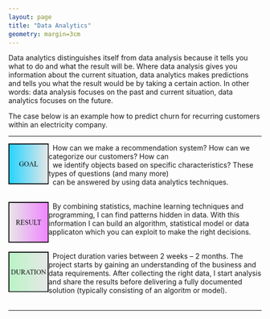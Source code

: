 ```yaml
---
layout: page
title: "Data Analytics"
geometry: margin=3cm
---
```


Data analytics distinguishes itself from data analysis because it tells you what to do and what the result will be. Where data analysis gives you information about the current situation, data analytics makes predictions and tells you what the result would be by taking a certain action. In other words: data analysis focuses on the past and current situation, data analytics focuses on the future.

The case below is an example how to predict churn for recurring customers within an electricity company.

---

<img src="/images/example-goal.png" align="left" width="80px"/> 
&nbsp; How can we make a recommendation system? How can we categorize our customers? How can <br> &nbsp; we identify objects based on specific characteristics? These types of questions (and many more)<br> &nbsp; can be answered by using data analytics techniques.
<br>
<br clear="left"/>

<img src="/images/example-result.png" align="left" width="80px"/> &nbsp; By combining statistics, machine learning techniques and programming, I can find patterns hidden in data. With this information I can build an algorithm, statistical model or data applicaton which you can exploit to make the right decisions. 
<br>
<br clear="left"/>


<img src="/images/example-duration.png" align="left" width="80px"/> &nbsp; Project duration varies between 2 weeks – 2 months. The project starts by gaining an understanding of the business and data requirements. After collecting the right data, I start analysis and share the results before delivering a fully documented solution (typically consisting of an algoritm or model).
<br>
<br clear="left"/>

---
